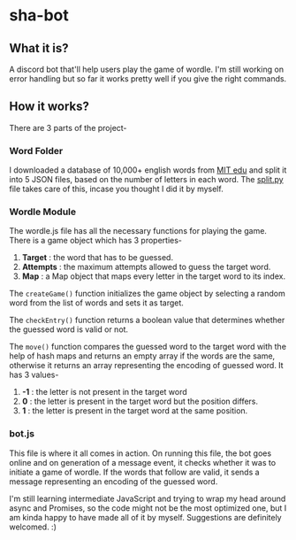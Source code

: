 # sha-bot

## What it is?
A discord bot that'll help users play the game of wordle. I'm still working on error handling but so far it works pretty well if you give the right commands. 


## How it works?
There are 3 parts of the project-


### Word Folder
I downloaded a database of 10,000+ english words from [MIT edu](https://www.mit.edu/~ecprice/wordlist.10000) and split it into 5 JSON files, based on the number of letters in each word. The [split.py](https://github.com/tanishabelkar/sha-bot/blob/master/words/split.py) file takes care of this, incase you thought I did it by myself.


### Wordle Module
The wordle.js file has all the necessary functions for playing the game. There is a game object which has 3 properties- 
1. **Target** : the word that has to be guessed.
2. **Attempts** : the maximum attempts allowed to guess the target word.
3. **Map** : a Map object that maps every letter in the target word to its index.

The `createGame()` function initializes the game object by selecting a random word from the list of words and sets it as target.

The `checkEntry()` function returns a boolean value that determines whether the guessed word is valid or not.

The `move()` function compares the guessed word to the target word with the help of hash maps and returns an empty array if the words are the same, otherwise it returns an array representing the encoding of guessed word. It has 3 values-
1. **-1** : the letter is not present in the target word
2. **0** : the letter is present in the target word but the position differs.
3. **1** : the letter is present in the target word at the same position.

### bot.js
This file is where it all comes in action. On running this file, the bot goes online and on generation of a message event, it checks whether it was to initiate a game of wordle. If the words that follow are valid, it sends a message representing an encoding of the guessed word. 


I'm still learning intermediate JavaScript and trying to wrap my head around async and Promises, so the code might not be the most optimized one, but I am kinda happy to have made all of it by myself. Suggestions are definitely welcomed. :) 
